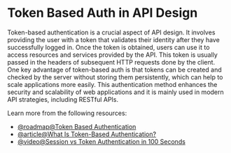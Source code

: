 # Token Based Auth in API Design

Token-based authentication is a crucial aspect of API design. It involves providing the user with a token that validates their identity after they have successfully logged in. Once the token is obtained, users can use it to access resources and services provided by the API. This token is usually passed in the headers of subsequent HTTP requests done by the client. One key advantage of token-based auth is that tokens can be created and checked by the server without storing them persistently, which can help to scale applications more easily. This authentication method enhances the security and scalability of web applications and it is mainly used in modern API strategies, including RESTful APIs.

Learn more from the following resources:

- [@roadmap@Token Based Authentication](https://roadmap.sh/guides/token-authentication)
- [@article@What Is Token-Based Authentication?](https://www.okta.com/uk/identity-101/what-is-token-based-authentication/)
- [@video@Session vs Token Authentication in 100 Seconds](https://www.youtube.com/watch?v=UBUNrFtufWo)
